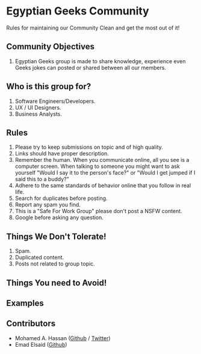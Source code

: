 # Egyptian Geeks Community
Rules for maintaining our Community Clean and get the most out of it!

## Community Objectives 

1. Egyptian Geeks group is made to share knowledge, experience even Geeks jokes can posted or shared between all our members.

## Who is this group for?

1. Software Engineers/Developers.
2. UX / UI Designers.
3. Business Analysts.

## Rules

1. Please try to keep submissions on topic and of high quality.
2. Links should have proper description.
3. Remember the human. When you communicate online, all you see is a computer screen. When talking to someone you might want to ask yourself "Would I say it to the person's face?" or "Would I get jumped if I said this to a buddy?"
4. Adhere to the same standards of behavior online that you follow in real life.
5. Search for duplicates before posting.
6. Report any spam you find.
7. This is a "Safe For Work Group" please don't post a NSFW content.
8. Google before asking any question.

## Things We Don't Tolerate!

1. Spam.
2. Duplicated content.
3. Posts not related to group topic.

## Things You need to Avoid!

## Examples

## Contributors

* Mohamed A. Hassan ([Github](https://github.com/MohamedAlaa) /
  [Twitter](https://twitter.com/MohammedAlaa))
* Emad Elsaid ([Github](https://github.com/blazeeboy))
